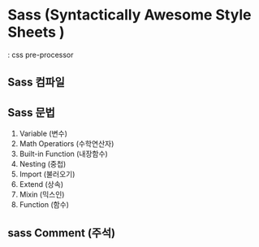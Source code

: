 # Sass (Syntactically Awesome Style Sheets )
: css pre-processor 

## Sass 컴파일

## Sass 문법
  1. Variable (변수)
  2. Math Operatiors (수학연산자)
  3. Built-in Function (내장함수)
  4. Nesting (중첩)
  5. Import (불러오기)
  6. Extend (상속)
  7. Mixin (믹스인)
  8. Function (함수)
  
  
  
  
  ## sass Comment (주석)
   
